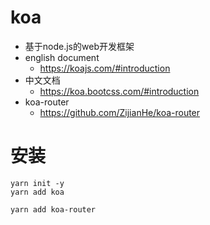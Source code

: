 # koa
- 基于node.js的web开发框架
- english document
  - https://koajs.com/#introduction
- 中文文档
  - https://koa.bootcss.com/#introduction
- koa-router
  - https://github.com/ZijianHe/koa-router


# 安装
```shell
yarn init -y
yarn add koa

yarn add koa-router
```


